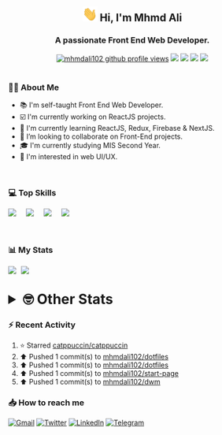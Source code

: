 <h2 align="center"><img src="./Hi.gif" width="30px" height="30px"> Hi, I'm Mhmd Ali</h2>

<h3 align="center">A passionate Front End Web Developer.</h3>

<div align="center">
  <a href="#"><img src="https://komarev.com/ghpvc/?username=mhmdali102&style=for-the-badge&logo=" alt="mhmdali102 github profile views" /></a>
  <a href="https://www.linux.org"><img src="https://img.shields.io/badge/OS-Linux-e06c75?style=for-the-badge&logo=linux" /></a>
	<a href="https://archlinux.org"><img src="https://img.shields.io/badge/DISTRO-Arch-56b6c2?style=for-the-badge&logo=arch-linux" /></a>
	<a href="https://dwm.suckless.org"><img src="https://img.shields.io/badge/WM-DWM-005577?style=for-the-badge&logo=dwm" /></a>
	<a href="https://neovim.io"><img src="https://img.shields.io/badge/IDE-Neovim-98c379?style=for-the-badge&logo=neovim" /></a>
</div>

<br>

### :man_technologist: About Me

- :books: I'm self-taught Front End Web Developer.
- :ballot_box_with_check: I'm currently working on ReactJS projects.
- :dart: I'm currently learning ReactJS, Redux, Firebase & NextJS.
- :eyes: I’m looking to collaborate on Front-End projects.
- :mortar_board: I'm currently studying MIS Second Year.
- :art: I'm interested in web UI/UX.

<br>

### :computer: Top Skills

<div style="display:flex;">
<img width ='36px' src ='https://raw.githubusercontent.com/rahulbanerjee26/githubAboutMeGenerator/main/icons/html.svg' />
<img width ='36px' src ='https://raw.githubusercontent.com/rahulbanerjee26/githubAboutMeGenerator/main/icons/css.svg' />
<img width ='36px' src ='https://raw.githubusercontent.com/rahulbanerjee26/githubAboutMeGenerator/main/icons/javascript.svg' />
<img width ='36px' src ='https://raw.githubusercontent.com/rahulbanerjee26/githubAboutMeGenerator/main/icons/reactjs.svg' />
</div>

<br>
<br>

### :bar_chart: My Stats

<img src="https://github-readme-stats.vercel.app/api?username=mhmdali102&show_icons=true&locale=en" width="49%" /><span style="display:inline-block;width:2%"></span><img src="https://github-readme-streak-stats.herokuapp.com/?user=mhmdali102&" width="49%" />

<br>

<details>
<summary style="font-size: 1.75rem; font-weight: bold;"><strong style="font-size: 1.75rem; font-weight: bold;"> 🤓 Other Stats </strong></summary>
<br>

<!--START_SECTION:waka-->
![Lines of code](https://img.shields.io/badge/From%20Hello%20World%20I%27ve%20Written-239%20Thousand%20lines%20of%20code-blue)

**🐱 My GitHub Data** 

> 🏆 623 Contributions in the Year 2022
 > 
> 📦 331.2 kB Used in GitHub's Storage 
 > 
> 💼 Opted to Hire
 > 
> 📜 18 Public Repositories 
 > 
> 🔑 6 Private Repositories  
 > 
**I'm a Night 🦉** 

```text
🌞 Morning    79 commits     ██░░░░░░░░░░░░░░░░░░░░░░░   9.55% 
🌆 Daytime    183 commits    █████░░░░░░░░░░░░░░░░░░░░   22.13% 
🌃 Evening    352 commits    ██████████░░░░░░░░░░░░░░░   42.56% 
🌙 Night      213 commits    ██████░░░░░░░░░░░░░░░░░░░   25.76%

```
📅 **I'm Most Productive on Monday** 

```text
Monday       165 commits    █████░░░░░░░░░░░░░░░░░░░░   19.95% 
Tuesday      102 commits    ███░░░░░░░░░░░░░░░░░░░░░░   12.33% 
Wednesday    111 commits    ███░░░░░░░░░░░░░░░░░░░░░░   13.42% 
Thursday     91 commits     ██░░░░░░░░░░░░░░░░░░░░░░░   11.0% 
Friday       88 commits     ██░░░░░░░░░░░░░░░░░░░░░░░   10.64% 
Saturday     127 commits    ███░░░░░░░░░░░░░░░░░░░░░░   15.36% 
Sunday       143 commits    ████░░░░░░░░░░░░░░░░░░░░░   17.29%

```


📊 **This Week I Spent My Time On** 

```text
⌚︎ Time Zone: Asia/Beirut

💬 Programming Languages: 
TypeScript               6 hrs 9 mins        ██████████░░░░░░░░░░░░░░░   40.15% 
JavaScript               4 hrs 27 mins       ███████░░░░░░░░░░░░░░░░░░   29.05% 
Lua                      1 hr 19 mins        ██░░░░░░░░░░░░░░░░░░░░░░░   8.63% 
C                        54 mins             █░░░░░░░░░░░░░░░░░░░░░░░░   5.89% 
JSON                     38 mins             █░░░░░░░░░░░░░░░░░░░░░░░░   4.21%

🔥 Editors: 
Neovim                   15 hrs 20 mins      █████████████████████████   100.0%

🐱‍💻 Projects: 
NextJS                   5 hrs 13 mins       ████████░░░░░░░░░░░░░░░░░   34.08% 
xerolinux.xyz            4 hrs 3 mins        ██████░░░░░░░░░░░░░░░░░░░   26.44% 
mhmdali102               2 hrs 59 mins       █████░░░░░░░░░░░░░░░░░░░░   19.53% 
dwm                      1 hr 15 mins        ██░░░░░░░░░░░░░░░░░░░░░░░   8.25% 
canadiansouq.com         47 mins             █░░░░░░░░░░░░░░░░░░░░░░░░   5.2%

💻 Operating System: 
Linux                    15 hrs 20 mins      █████████████████████████   100.0%

```

**I Mostly Code in JavaScript** 

```text
JavaScript               12 repos            ██████████████░░░░░░░░░░░   57.14% 
Python                   3 repos             ███░░░░░░░░░░░░░░░░░░░░░░   14.29% 
HTML                     1 repo              █░░░░░░░░░░░░░░░░░░░░░░░░   4.76% 
PHP                      1 repo              █░░░░░░░░░░░░░░░░░░░░░░░░   4.76% 
CSS                      1 repo              █░░░░░░░░░░░░░░░░░░░░░░░░   4.76%

```



 Last Updated on 20/08/2022 18:50:38 UTC
<!--END_SECTION:waka-->

</details>

### :zap: Recent Activity

<!--RECENT_ACTIVITY:start-->
1. ⭐ Starred [catppuccin/catppuccin](https://github.com/catppuccin/catppuccin)
2. ⬆️ Pushed 1 commit(s) to [mhmdali102/dotfiles](https://github.com/mhmdali102/dotfiles)
3. ⬆️ Pushed 1 commit(s) to [mhmdali102/dotfiles](https://github.com/mhmdali102/dotfiles)
4. ⬆️ Pushed 1 commit(s) to [mhmdali102/start-page](https://github.com/mhmdali102/start-page)
5. ⬆️ Pushed 1 commit(s) to [mhmdali102/dwm](https://github.com/mhmdali102/dwm)
<!--RECENT_ACTIVITY:end-->

### :inbox_tray: How to reach me

[![Gmail](https://img.shields.io/badge/Gmail-D14836?style=for-the-badge&logo=gmail&logoColor=white)](mailto:mhmdalihsen102@gmail.com)
[![Twitter](https://img.shields.io/badge/Twitter-1DA1F2?style=for-the-badge&logo=twitter&logoColor=white)](https://twitter.com/MhmdAliHsen)
[![LinkedIn](https://img.shields.io/badge/LinkedIn-0077B5?style=for-the-badge&logo=linkedin&logoColor=white)](https://www.linkedin.com/in/mhmd-ali-hsen-66b0671b7/)
[![Telegram](https://img.shields.io/badge/Telegram-2CA5E0?style=for-the-badge&logo=telegram&logoColor=white&bgColor=black)](https://t.me/mhmdalihsen)

